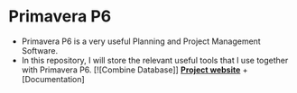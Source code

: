 # Primavera P6
- Primavera P6 is a very useful Planning and Project Management Software.
- In this repository, I will store the relevant useful tools that I use together with Primavera P6.
[![Combine Database]]
[**Project website**](https://kernc.github.io/backtesting.py) + [Documentation]
